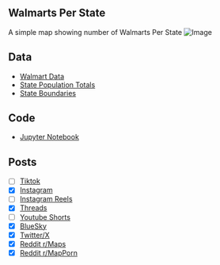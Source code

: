 ## Walmarts Per State
A simple map showing number of Walmarts Per State
![Image](https://drive.google.com/uc?export=view&id=1hP01z0OjICMp-5L_GrAb7gO0H2uxnv4R)

## Data
* [Walmart Data](https://corporate.walmart.com/about/location-facts/united-states)
* [State Population Totals](https://www.census.gov/data/tables/time-series/demo/popest/2020s-state-total.html)
* [State Boundaries](https://www.census.gov/geographies/mapping-files/time-series/geo/carto-boundary-file.html)

## Code
* [Jupyter Notebook](FormatData.ipynb)

## Posts
- [ ] [Tiktok]()
- [x] [Instagram](https://www.instagram.com/p/DNitAcxRyXH/)
- [ ] [Instagram Reels]()
- [x] [Threads](https://www.threads.com/@vinemapper/post/DNitA_ARqPX)
- [ ] [Youtube Shorts]()
- [x] [BlueSky](https://bsky.app/profile/vinemapper.bsky.social/post/3lwrbcd4pmk22)
- [x] [Twitter/X](https://x.com/VineMapper/status/1957832524606107963)
- [x] [Reddit r/Maps](https://www.reddit.com/r/Maps/comments/1mum6wh/walmarts_per_state/)
- [x] [Reddit r/MapPorn](https://www.reddit.com/r/MapPorn/comments/1mum58n/walmarts_per_state/)
